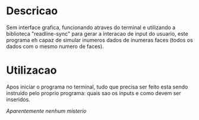 # Descricao

Sem interface grafica, funcionando atraves do terminal e utilizando a biblioteca "readline-sync" para gerar a interacao de input do usuario, este programa eh capaz de simular inumeros dados de inumeras faces (todos os dados com o mesmo numero de faces).


# Utilizacao

Apos iniciar o programa no terminal, tudo que precisa ser feito esta sendo instruido pelo proprio programa: quais sao os inputs e como devem ser inseridos.

*Aparentemente nenhum misterio*